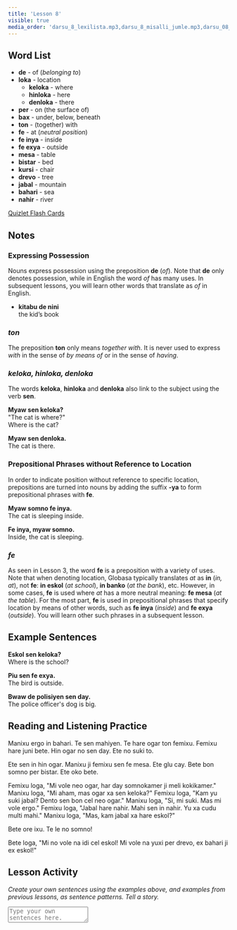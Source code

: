 ```yaml
---
title: 'Lesson 8'
visible: true
media_order: 'darsu_8_lexilista.mp3,darsu_8_misalli_jumle.mp3,darsu_08_doxoli_abyasa 01.mp3,darsu_08_doxoli_abyasa 02.mp3'
---
```


## Word List

* **de** - of (_belonging to_)
* **loka** - location
	* **keloka** - where 
	* **hinloka** - here
	* **denloka** - there
* **per** - on (the surface of)
* **bax** - under, below, beneath
* **ton**  - (together) with
* **fe** - at (_neutral position_) 
* **fe inya** - inside
* **fe exya** - outside 
* **mesa** - table
* **bistar** - bed
* **kursi** - chair
* **drevo**  - tree
* **jabal** - mountain
* **bahari** - sea
* **nahir** - river

[Quizlet Flash Cards](https://quizlet.com/557300190/globasa-101-lesson-8-flash-cards/)

## Notes
### Expressing Possession

Nouns express possession using the preposition **de** (_of_). Note that **de** only denotes possession, while in English the word _of_ has many uses. In subsequent lessons, you will learn other words that translate as _of_ in English. 

* **kitabu de nini**  
the kid’s book

### _ton_

The preposition **ton** only means _together with_. It is never used to express _with_ in the sense of _by means of_ or in the sense of _having_.

### _keloka, hinloka, denloka_

The words **keloka**, **hinloka** and **denloka** also link to the subject using the verb **sen**.

**Myaw sen keloka?**  
"The cat is where?"  
Where is the cat?

**Myaw sen denloka.**  
The cat is there.
 
### Prepositional Phrases without Reference to Location

In order to indicate position without reference to specific location, prepositions are turned into nouns by adding the suffix **-ya** to form prepositional phrases with **fe**.

**Myaw somno fe inya.**    
The cat is sleeping inside.

**Fe inya, myaw somno.**  
Inside, the cat is sleeping.

### _fe_

As seen in Lesson 3, the word **fe** is a preposition with a variety of uses. Note that when denoting location, Globasa typically translates _at_ as **in** (_in, at_), not **fe**: **in eskol** (_at school_), **in banko** (_at the bank_), etc. However, in some cases, **fe** is used where _at_ has a more neutral meaning: **fe mesa** (_at the table_). For the most part, **fe** is used in prepositional phrases that specify location by means of other words, such as **fe inya** (_inside_) and **fe exya** (_outside_). You will learn other such phrases in a subsequent lesson. 

## Example Sentences

**Eskol sen keloka?**   
Where is the school?

**Piu sen fe exya.**  
The bird is outside. 

**Bwaw de polisiyen sen day.**  
The police officer's dog is big.

## Reading and Listening Practice

Manixu ergo in bahari. Te sen mahiyen. Te hare ogar ton femixu. Femixu hare juni bete. Hin ogar no sen day. Ete no suki to.

Ete sen in hin ogar. Manixu ji femixu sen fe mesa. Ete glu cay. Bete bon somno per bistar. Ete oko bete.

Femixu loga, "Mi vole neo ogar, har day somnokamer ji meli kokikamer." Manixu loga, "Mi aham, mas ogar xa sen keloka?" Femixu loga, "Kam yu suki jabal? Dento sen bon cel neo ogar." Manixu loga, "Si, mi suki. Mas mi vole ergo." Femixu loga, "Jabal hare nahir. Mahi sen in nahir. Yu xa cudu multi mahi." Manixu loga, "Mas, kam jabal xa hare eskol?"

Bete ore ixu. Te le no somno!

Bete loga, "Mi no vole na idi cel eskol! Mi vole na yuxi per drevo, ex bahari ji ex eskol!"

## Lesson Activity

_Create your own sentences using the examples above, and examples from previous lessons, as sentence patterns. Tell a story._

<textarea width="100%" spellcheck="false" placeholder="Type your own sentences here."></textarea>